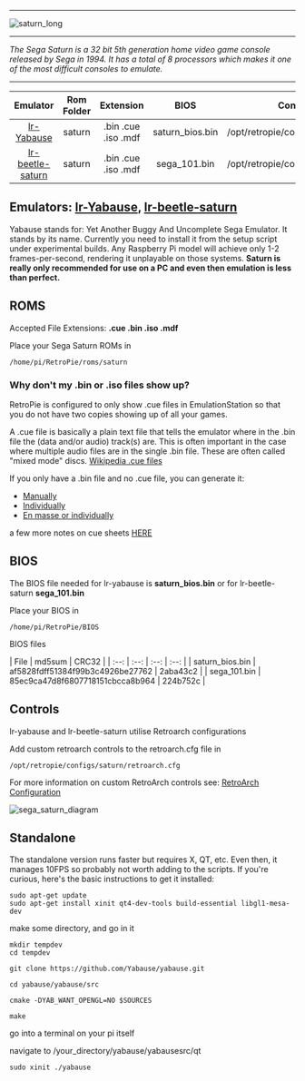 ***
![saturn_long](https://cloud.githubusercontent.com/assets/10035308/12213706/78d47d62-b63a-11e5-9128-8ba89e6f8950.png)
***
_The Sega Saturn is a 32 bit 5th generation home video game console released by Sega in 1994. It has a total of 8 processors which makes it one of the most difficult consoles to emulate._
***

| Emulator | Rom Folder | Extension | BIOS |  Controller Config |
| :---: | :---: | :---: | :---: | :---: |
| [lr-Yabause](https://github.com/libretro/yabause) | saturn  | .bin .cue .iso .mdf | saturn_bios.bin | /opt/retropie/configs/saturn/retroarch.cfg |
|[lr-beetle-saturn](https://github.com/libretro/beetle-saturn-libretro)| saturn | .bin .cue .iso .mdf | sega_101.bin | /opt/retropie/configs/saturn/retroarch.cfg

## Emulators: [lr-Yabause](https://github.com/libretro/yabause), [lr-beetle-saturn](https://github.com/libretro/beetle-saturn-libretro)

Yabause stands for: Yet Another Buggy And Uncomplete Sega Emulator. It stands by its name. Currently you need to install it from the setup script under experimental builds. Any Raspberry Pi model will achieve only 1-2 frames-per-second, rendering it unplayable on those systems. **Saturn is really only recommended for use on a PC and even then emulation is less than perfect.**

## ROMS

Accepted File Extensions: **.cue .bin .iso .mdf**

Place your Sega Saturn ROMs in 

```
/home/pi/RetroPie/roms/saturn
```

### Why don't my .bin or .iso files show up?

RetroPie is configured to only show .cue files in EmulationStation so that you do not have two copies showing up of all your games.  

A .cue file is basically a plain text file that tells the emulator where in the .bin file the (data and/or audio) track(s) are. This is often important in the case where multiple audio files are in the single .bin file. These are often called "mixed mode" discs. [Wikipedia .cue files](https://en.wikipedia.org/wiki/Cue_sheet_(computing))
  
If you only have a .bin file and no .cue file, you can generate it:

-  [Manually](http://www.shivaranjan.com/2007/01/03/how-to-create-cue-file-for-a-bin-file-in-5-steps/)  
-  [Individually](http://www.dslreports.com/r0/download/373724~1e45059000cfc371c157f544cc5aef07/MakeCue.zip)
-  [En masse or individually](https://github.com/thorst/CueMaker)  

a few more notes on cue sheets [HERE](https://github.com/libretro/beetle-saturn-libretro#loading-isos)

## BIOS

The BIOS file needed for lr-yabause is **saturn_bios.bin** or for lr-beetle-saturn **sega_101.bin**

Place your BIOS in

```
/home/pi/RetroPie/BIOS
```

BIOS files

| File | md5sum | CRC32 |
| :--: | :--: | :--: | :--: |
| saturn_bios.bin | af5828fdff51384f99b3c4926be27762 | 2aba43c2 |
| sega_101.bin | 85ec9ca47d8f6807718151cbcca8b964 | 224b752c |

## Controls

lr-yabause and lr-beetle-saturn utilise Retroarch configurations

Add custom retroarch controls to the retroarch.cfg file in
```shell
/opt/retropie/configs/saturn/retroarch.cfg
```
For more information on custom RetroArch controls see: [RetroArch Configuration](RetroArch-Configuration)

![sega_saturn_diagram](https://cloud.githubusercontent.com/assets/10035308/16599639/7f42ac24-42c0-11e6-8978-5f3cce723393.png)

## Standalone

The standalone version runs faster but requires X, QT, etc. Even then, it manages 10FPS so probably not worth adding to the scripts. If you're curious, here's the basic instructions to get it installed:
```
sudo apt-get update
sudo apt-get install xinit qt4-dev-tools build-essential libgl1-mesa-dev
```
make some directory, and go in it

```
mkdir tempdev
cd tempdev
```

```
git clone https://github.com/Yabause/yabause.git

cd yabause/yabause/src

cmake -DYAB_WANT_OPENGL=NO $SOURCES

make
```

go into a terminal on your pi itself

navigate to /your_directory/yabause/yabausesrc/qt

```
sudo xinit ./yabause
```